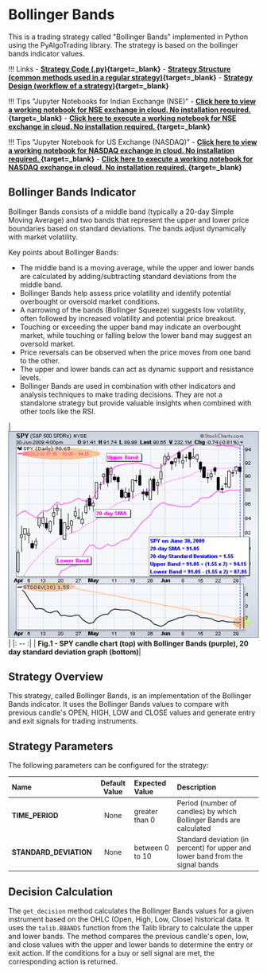 # Bollinger Bands 

This is a trading strategy called "Bollinger Bands" implemented in Python using the PyAlgoTrading library. The strategy is based on the bollinger bands indicator values.

!!! Links
    - **[Strategy Code (.py)](https://github.com/algobulls/pyalgostrategypool/blob/master/pyalgostrategypool/bollinger_bands.py){target=_blank}**
    - **[Strategy Structure (common methods used in a regular strategy)](strategy_guides/common_regular_strategy.md){target=_blank}**
    - **[Strategy Design (workflow of a strategy)](strategy_guides/structure.md){target=_blank}**

!!! Tips "Jupyter Notebooks for Indian Exchange (NSE)"
    - **[Click here to view a working notebook for NSE exchange in cloud. No installation required. ](https://nbviewer.org/github/algobulls/pyalgotrading/blob/2f3fb6fb83fd09981e286fe2f0930249a848cc8e/jupyter/nse_jupyter_notebooks/Bollinger%20Bands.ipynb){target=_blank}**
    - **[Click here to execute a working notebook for NSE exchange in cloud. No installation required. ](https://mybinder.org/v2/gh/algobulls/pyalgotrading/0a1c06d6e159b3bebf2348efd198608b662c3ffc?urlpath=lab%2Ftree%2Fjupyter%2Fnse_equity%2Fbollinger_bands.ipynb){target=_blank}**

!!! Tips "Jupyter Notebook for US Exchange (NASDAQ)"
    - **[Click here to view a working notebook for NASDAQ exchange in cloud. No installation required. ](https://nbviewer.org/github/algobulls/pyalgotrading/blob/526dabc0a92775f4184aaab543c0a9f424613a55/jupyter/nasdaq_jupyter_notebooks/Bollinger%20Bands%20US.ipynb){target=_blank}**
    - **[Click here to execute a working notebook for NASDAQ exchange in cloud. No installation required. ](https://mybinder.org/v2/gh/algobulls/pyalgotrading/52ec68cf886a116d72356da261d01537021d7710?urlpath=lab%2Ftree%2Fjupyter%2Fnasdaq_equity%2Fbollinger_bands_us.ipynb){target=_blank}**



## Bollinger Bands Indicator
Bollinger Bands consists of a middle band (typically a 20-day Simple Moving Average) and two bands that represent the upper and lower price boundaries based on standard deviations. The bands adjust dynamically with market volatility.

Key points about Bollinger Bands:

- The middle band is a moving average, while the upper and lower bands are calculated by adding/subtracting standard deviations from the middle band.
- Bollinger Bands help assess price volatility and identify potential overbought or oversold market conditions.
- A narrowing of the bands (Bollinger Squeeze) suggests low volatility, often followed by increased volatility and potential price breakout.
- Touching or exceeding the upper band may indicate an overbought market, while touching or falling below the lower band may suggest an oversold market.
- Price reversals can be observed when the price moves from one band to the other.
- The upper and lower bands can act as dynamic support and resistance levels.
- Bollinger Bands are used in combination with other indicators and analysis techniques to make trading decisions. They are not a standalone strategy but provide valuable insights when combined with other tools like the RSI.

| [![bollinger_bands](images/bollingerbands.png "Click to Enlarge or Ctrl+Click to open in a new Tab")](images/bollingerbands.png) |
|: -- :|
| <b>Fig.1 - SPY candle chart (top) with Bollinger Bands (purple), 20 day standard deviation graph (bottom)</b>|
## Strategy Overview
This strategy, called Bollinger Bands, is an implementation of the Bollinger Bands indicator. It uses the Bollinger Bands values to compare with previous candle's OPEN, HIGH, LOW and CLOSE values and generate entry and exit signals for trading instruments.


## Strategy Parameters
The following parameters can be configured for the strategy:

| Name                   |  Default Value  | Expected Value   | Description                                                                    |
|:-----------------------|:---------------:|:-----------------|:-------------------------------------------------------------------------------|
| **TIME_PERIOD**        |      None       | greater than 0   | Period (number of candles) by which Bollinger Bands are calculated             |
| **STANDARD_DEVIATION** |      None       | between 0 to 10  | Standard deviation (in percent) for upper and lower band from the signal bands |


## Decision Calculation

The `get_decision` method calculates the Bollinger Bands values for a given instrument based on the OHLC (Open, High, Low, Close) historical data. It uses the `talib.BBANDS` function from the Talib library to calculate the upper and lower bands. The method compares the previous candle's open, low, and close values with the upper and lower bands to determine the entry or exit action. If the conditions for a buy or sell signal are met, the corresponding action is returned.
